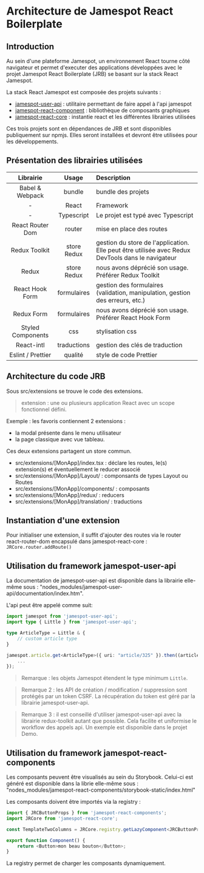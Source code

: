 # Architecture de Jamespot React Boilerplate

## Introduction

Au sein d'une plateforme Jamespot, un environnement React tourne côté navigateur et permet d'executer des applications
développées avec le projet Jamespot React Boilerplate (JRB) se basant sur la stack React Jamespot.

La stack React Jamespot est composée des projets suivants :

-   [jamespot-user-api](https://www.npmjs.com/package/jamespot-user-api) : utilitaire permettant de faire appel à l'api jamespot
-   [jamespot-react-component](https://www.npmjs.com/package/jamespot-react-components) : bibliothèque de composants graphiques
-   [jamespot-react-core](https://www.npmjs.com/package/jamespot-react-core) : instantie react et les différentes librairies utilisées

Ces trois projets sont en dépendances de JRB et sont disponibles publiquement sur npmjs. Elles seront installées et
devront être utilisées pour les développements.

## Présentation des librairies utilisées

<!-- TODO add configuration location / use -->

|     Librairie     |    Usage    | Description                                                                                       |
| :---------------: | :---------: | :------------------------------------------------------------------------------------------------ |
|  Babel & Webpack  |   bundle    | bundle des projets                                                                                |
|         -         |    React    | Framework                                                                                         |
|         -         | Typescript  | Le projet est typé avec Typescript                                                                |
| React Router Dom  |   router    | mise en place des routes                                                                          |
|   Redux Toolkit   | store Redux | gestion du store de l'application. Elle peut être utilisée avec Redux DevTools dans le navigateur |
|       Redux       | store Redux | nous avons déprécié son usage. Préférer Redux Toolkit                                             |
|  React Hook Form  | formulaires | gestion des formulaires (validation, manipulation, gestion des erreurs, etc.)                     |
|    Redux Form     | formulaires | nous avons déprécié son usage. Préférer React Hook Form                                           |
| Styled Components |     css     | stylisation css                                                                                   |
|    React-intl     | traductions | gestion des clés de traduction                                                                    |
| Eslint / Prettier |   qualité   | style de code Prettier                                                                            |

## Architecture du code JRB

Sous src/extensions se trouve le code des extensions.

> extension : une ou plusieurs application React avec un scope fonctionnel défini.

Exemple : les favoris contiennent 2 extensions :

-   la modal présente dans le menu utilisateur
-   la page classique avec vue tableau.

Ces deux extensions partagent un store commun.

-   src/extensions/[MonApp]/index.tsx : déclare les routes, le(s) extension(s) et éventuellement le reducer associé
-   src/extensions/[MonApp]/Layout/ : componsants de types Layout ou Routes
-   src/extensions/[MonApp]/components/ : composants
-   src/extensions/[MonApp]/redux/ : reducers
-   src/extensions/[MonApp]/translation/ : traductions

## Instantiation d'une extension

Pour initialiser une extension, il suffit d'ajouter des routes via le router react-router-dom encapsulé dans jamespot-react-core : `JRCore.router.addRoute()`

## Utilisation du framework jamespot-user-api

La documentation de jamespot-user-api est disponible dans la librairie elle-même sous : "nodes_modules/jamespot-user-api/documentation/index.htm".

L'api peut être appelé comme suit:

```typescript
import jamespot from 'jamespot-user-api';
import type { Little } from 'jamespot-user-api';

type ArticleType = Little & {
    // custom article type
}

jamespot.article.get<ArticleType>({ uri: "article/325" }).then((article) => {
    ...
});
```

> Remarque : les objets Jamespot étendent le type minimum `Little`.

> Remarque 2 : les API de création / modification / suppression sont protégés par un token CSRF. La récupération du token est géré par la librairie jamespot-user-api.

> Remarque 3 : il est conseillé d'utiliser jamespot-user-api avec la librairie redux-toolkit autant que possible. Cela facilite et uniformise le workflow des appels api. Un exemple est disponible dans le projet Demo.

## Utilisation du framework jamespot-react-components

Les composants peuvent être visualisés au sein du Storybook. Celui-ci est généré est disponible dans la librie elle-même sous : "nodes_modules/jamespot-react-components/storybook-static/index.html"

Les composants doivent être importés via la registry :

```typescript
import { JRCButtonProps } from 'jamespot-react-components';
import JRCore from 'jamespot-react-core';

const TemplateTwoColumns = JRCore.registry.getLazyComponent<JRCButtonProps>('Button');

export function Component() {
    return <Button>mon beau bouton</Button>;
}
```

La registry permet de charger les composants dynamiquement.
